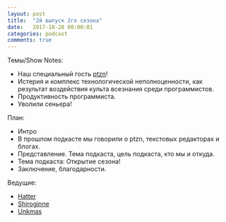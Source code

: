 ```yaml
---
layout: post
title:  "2й выпуск 2го сезона"
date:   2017-10-28 00:00:01
categories: podcast
comments: true
---
```


Темы/Show Notes:
- Наш специальный гость [ptzn](https://twitter.com/ptzn)!
- Истерия и комплекс технологической неполноценности, как результат воздействия культа всезнания среди программистов. 
- Продуктивность программиста.
- Уволили сеньера!

План:

- Интро
- В прошлом подкасте мы говорили о ptzn, текстовых редакторах и блогах.
- Представление. Тема подкаста, цель подкаста, кто мы и откуда.
- Тема подкаста: Открытие сезона!
- Заключение, благодарности.

Ведущие:

- [Hatter](https://twitter.com/AndreiLiotenko)
- [Shiroginne](https://twitter.com/Shiroginne)
- [Unkmas](https://twitter.com/il_menshikov)
